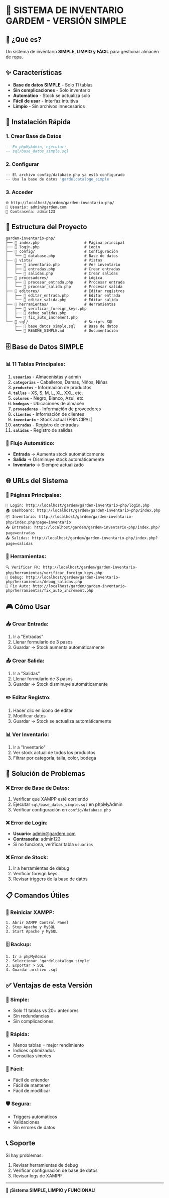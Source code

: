 # 🏪 SISTEMA DE INVENTARIO GARDEM - VERSIÓN SIMPLE

## 🎯 **¿Qué es?**

Un sistema de inventario **SIMPLE, LIMPIO y FÁCIL** para gestionar almacén de ropa.

## ✨ **Características**

- **Base de datos SIMPLE** - Solo 11 tablas
- **Sin complicaciones** - Solo inventario
- **Automático** - Stock se actualiza solo
- **Fácil de usar** - Interfaz intuitiva
- **Limpio** - Sin archivos innecesarios

## 🚀 **Instalación Rápida**

### **1. Crear Base de Datos**
```sql
-- En phpMyAdmin, ejecutar:
-- sql/base_datos_simple.sql
```

### **2. Configurar**
```php
-- El archivo config/database.php ya está configurado
-- Usa la base de datos 'gardelcatalogo_simple'
```

### **3. Acceder**
```
🌐 http://localhost/gardem/gardem-inventario-php/
👤 Usuario: admin@gardem.com
🔑 Contraseña: admin123
```

## 📁 **Estructura del Proyecto**

```
gardem-inventario-php/
├── 📄 index.php                    # Página principal
├── 📄 login.php                    # Login
├── 📁 config/                      # Configuración
│   └── 📄 database.php             # Base de datos
├── 📁 vista/                       # Vistas
│   ├── 📄 inventario.php           # Ver inventario
│   ├── 📄 entradas.php             # Crear entradas
│   └── 📄 salidas.php              # Crear salidas
├── 📁 procesadores/                # Lógica
│   ├── 📄 procesar_entrada.php     # Procesar entrada
│   └── 📄 procesar_salida.php      # Procesar salida
├── 📁 editores/                    # Editar registros
│   ├── 📄 editar_entrada.php       # Editar entrada
│   └── 📄 editar_salida.php        # Editar salida
├── 📁 herramientas/                # Herramientas
│   ├── 📄 verificar_foreign_keys.php
│   ├── 📄 debug_salidas.php
│   └── 📄 fix_auto_increment.php
└── 📁 sql/                         # Scripts SQL
    ├── 📄 base_datos_simple.sql    # Base de datos
    └── 📄 README_SIMPLE.md         # Documentación
```

## 🗄️ **Base de Datos SIMPLE**

### **📊 11 Tablas Principales:**

1. **`usuarios`** - Almacenistas y admin
2. **`categorias`** - Caballeros, Damas, Niños, Niñas
3. **`productos`** - Información de productos
4. **`tallas`** - XS, S, M, L, XL, XXL, etc.
5. **`colores`** - Negro, Blanco, Azul, etc.
6. **`bodegas`** - Ubicaciones de almacén
7. **`proveedores`** - Información de proveedores
8. **`clientes`** - Información de clientes
9. **`inventario`** - Stock actual (PRINCIPAL)
10. **`entradas`** - Registro de entradas
11. **`salidas`** - Registro de salidas

### **🔄 Flujo Automático:**
- **Entrada** → Aumenta stock automáticamente
- **Salida** → Disminuye stock automáticamente
- **Inventario** → Siempre actualizado

## 🌐 **URLs del Sistema**

### **📱 Páginas Principales:**
```
🔐 Login: http://localhost/gardem/gardem-inventario-php/login.php
🏠 Dashboard: http://localhost/gardem/gardem-inventario-php/index.php
📦 Inventario: http://localhost/gardem/gardem-inventario-php/index.php?page=inventario
📥 Entradas: http://localhost/gardem/gardem-inventario-php/index.php?page=entradas
📤 Salidas: http://localhost/gardem/gardem-inventario-php/index.php?page=salidas
```

### **🔧 Herramientas:**
```
🔍 Verificar FK: http://localhost/gardem/gardem-inventario-php/herramientas/verificar_foreign_keys.php
🐛 Debug: http://localhost/gardem/gardem-inventario-php/herramientas/debug_salidas.php
🔧 Fix Auto: http://localhost/gardem/gardem-inventario-php/herramientas/fix_auto_increment.php
```

## 🎮 **Cómo Usar**

### **📥 Crear Entrada:**
1. Ir a "Entradas"
2. Llenar formulario de 3 pasos
3. Guardar → Stock aumenta automáticamente

### **📤 Crear Salida:**
1. Ir a "Salidas"
2. Llenar formulario de 3 pasos
3. Guardar → Stock disminuye automáticamente

### **✏️ Editar Registro:**
1. Hacer clic en ícono de editar
2. Modificar datos
3. Guardar → Stock se actualiza automáticamente

### **📊 Ver Inventario:**
1. Ir a "Inventario"
2. Ver stock actual de todos los productos
3. Filtrar por categoría, talla, color, bodega

## 🔧 **Solución de Problemas**

### **❌ Error de Base de Datos:**
1. Verificar que XAMPP esté corriendo
2. Ejecutar `sql/base_datos_simple.sql` en phpMyAdmin
3. Verificar configuración en `config/database.php`

### **❌ Error de Login:**
- **Usuario:** admin@gardem.com
- **Contraseña:** admin123
- Si no funciona, verificar tabla `usuarios`

### **❌ Error de Stock:**
1. Ir a herramientas de debug
2. Verificar foreign keys
3. Revisar triggers de la base de datos

## 📋 **Comandos Útiles**

### **🔄 Reiniciar XAMPP:**
```
1. Abrir XAMPP Control Panel
2. Stop Apache y MySQL
3. Start Apache y MySQL
```

### **🗄️ Backup:**
```
1. Ir a phpMyAdmin
2. Seleccionar 'gardelcatalogo_simple'
3. Exportar > SQL
4. Guardar archivo .sql
```

## ✅ **Ventajas de esta Versión**

### **🎯 Simple:**
- Solo 11 tablas vs 20+ anteriores
- Sin redundancias
- Sin complicaciones

### **🚀 Rápida:**
- Menos tablas = mejor rendimiento
- Índices optimizados
- Consultas simples

### **🔧 Fácil:**
- Fácil de entender
- Fácil de mantener
- Fácil de modificar

### **🛡️ Segura:**
- Triggers automáticos
- Validaciones
- Sin errores de datos

## 📞 **Soporte**

Si hay problemas:
1. Revisar herramientas de debug
2. Verificar configuración de base de datos
3. Revisar logs de XAMPP

---

**🎉 ¡Sistema SIMPLE, LIMPIO y FUNCIONAL!** 